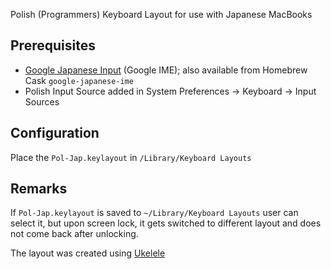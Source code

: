 Polish (Programmers) Keyboard Layout for use with Japanese MacBooks

## Prerequisites
- [Google Japanese Input](https://www.google.co.jp/intl/ja/ime/) (Google IME); also available from Homebrew Cask ```google-japanese-ime```
- Polish Input Source added in System Preferences -> Keyboard -> Input Sources

## Configuration
Place the ```Pol-Jap.keylayout``` in ```/Library/Keyboard Layouts```

## Remarks
If ```Pol-Jap.keylayout``` is saved to ```~/Library/Keyboard Layouts``` user can select it, but upon screen lock, it gets switched to different layout and does not come back after unlocking.

The layout was created using [Ukelele](http://scripts.sil.org/ukelele)
